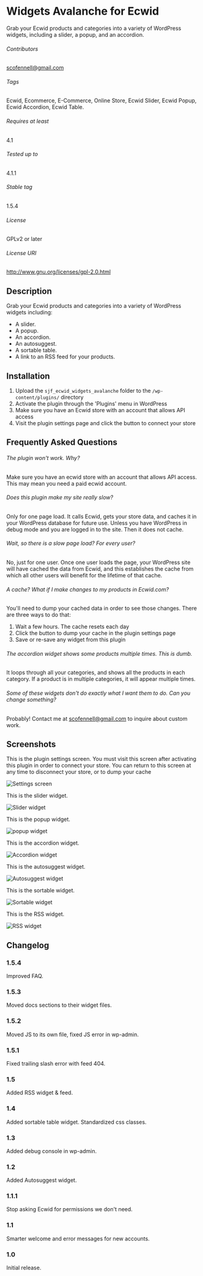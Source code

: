 Widgets Avalanche for Ecwid
=======================

Grab your Ecwid products and categories into a variety of WordPress widgets, including a slider, a popup, and an accordion.

###### Contributors
scofennell@gmail.com

###### Tags
Ecwid, Ecommerce, E-Commerce, Online Store, Ecwid Slider, Ecwid Popup, Ecwid Accordion, Ecwid Table.

###### Requires at least
4.1

###### Tested up to
4.1.1

###### Stable tag
1.5.4

###### License
GPLv2 or later

###### License URI
http://www.gnu.org/licenses/gpl-2.0.html

Description
-----------

Grab your Ecwid products and categories into a variety of WordPress widgets including:

*   A slider.
*   A popup.
*   An accordion.
*   An autosuggest.
*   A sortable table.
*   A link to an RSS feed for your products.

Installation
------------

1. Upload the `sjf_ecwid_widgets_avalanche` folder to the `/wp-content/plugins/` directory
2. Activate the plugin through the 'Plugins' menu in WordPress
3. Make sure you have an Ecwid store with an account that allows API access
4. Visit the plugin settings page and click the button to connect your store

Frequently Asked Questions
--------------------------

###### The plugin won't work.  Why?
Make sure you have an ecwid store with an account that allows API access.  This may mean you need a paid ecwid account.

###### Does this plugin make my site really slow?
Only for one page load.  It calls Ecwid, gets your store data, and caches it in your WordPress database for future use.  Unless you have WordPress in debug mode and you are logged in to the site.  Then it does not cache.

###### Wait, so there is a slow page load?  For every user?
No, just for one user.  Once one user loads the page, your WordPress site will have cached the data from Ecwid, and this establishes the cache from which all other users will benefit for the lifetime of that cache.

###### A cache?  What if I make changes to my products in Ecwid.com?
You'll need to dump your cached data in order to see those changes.  There are three ways to do that:

1. Wait a few hours.  The cache resets each day
2. Click the button to dump your cache in the plugin settings page
3. Save or re-save any widget from this plugin

###### The accordion widget shows some products multiple times.  This is dumb.
It loops through all your categories, and shows all the products in each category.  If a product is in multiple categories, it will appear multiple times.

###### Some of these widgets don't do exactly what I want them to do. Can you change something?
Probably!  Contact me at scofennell@gmail.com to inquire about custom work.

Screenshots
-----------

This is the plugin settings screen.  You must visit this screen after activating this plugin in order to connect your store.  You can return to this screen at any time to disconnect your store, or to dump your cache

![Settings screen](https://raw.githubusercontent.com/scofennell/sjf_ecwid_widgets_avalanche/master/assets/screenshot-1.png)

This is the slider widget.

![Slider widget](https://raw.githubusercontent.com/scofennell/sjf_ecwid_widgets_avalanche/master/assets/screenshot-2.png)

This is the popup widget.

![popup widget](https://raw.githubusercontent.com/scofennell/sjf_ecwid_widgets_avalanche/master/assets/screenshot-3.png)

This is the accordion widget.

![Accordion widget](https://raw.githubusercontent.com/scofennell/sjf_ecwid_widgets_avalanche/master/assets/screenshot-4.png)

This is the autosuggest widget.

![Autosuggest widget](https://raw.githubusercontent.com/scofennell/sjf_ecwid_widgets_avalanche/master/assets/screenshot-5.png)

This is the sortable widget.

![Sortable widget](https://raw.githubusercontent.com/scofennell/sjf_ecwid_widgets_avalanche/master/assets/screenshot-6.png)

This is the RSS widget.

![RSS widget](https://raw.githubusercontent.com/scofennell/sjf_ecwid_widgets_avalanche/master/assets/screenshot-7.png)

Changelog
---------

### 1.5.4
Improved FAQ.

### 1.5.3
Moved docs sections to their widget files.

### 1.5.2
Moved JS to its own file, fixed JS error in wp-admin.

### 1.5.1
Fixed trailing slash error with feed 404.

### 1.5
Added RSS widget & feed.

### 1.4
Added sortable table widget.
Standardized css classes.

### 1.3
Added debug console in wp-admin.

### 1.2
Added Autosuggest widget.

### 1.1.1
Stop asking Ecwid for permissions we don't need.

### 1.1
Smarter welcome and error messages for new accounts.

### 1.0
Initial release.